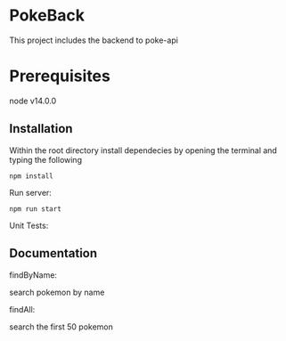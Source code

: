 
# PokeBack

This project includes the backend to poke-api

# Prerequisites


node v14.0.0

## Installation

Within the root directory install dependecies by opening the terminal and typing the following 
    
    npm install

Run server:

    npm run start

Unit Tests:
    
## Documentation


findByName: 

search pokemon by name

findAll:

search the first 50 pokemon

